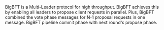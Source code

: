 BigBFT is a Multi-Leader protocol for high throughput. BigBFT achieves this by enabling all leaders to propose client requests in parallel. Plus, BigBFT combined the vote phase messages for N-1 proposal requests in one message. BigBFT pipeline commit phase with next round's propose phase.